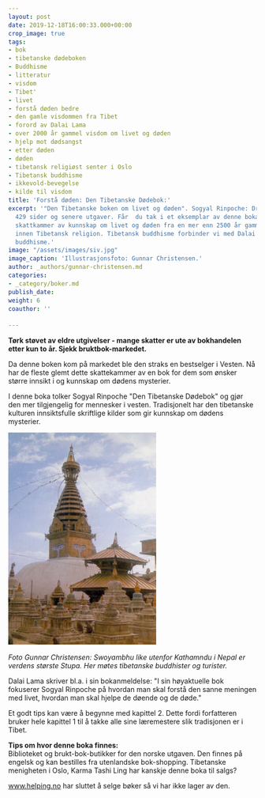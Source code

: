 ```yaml
---
layout: post
date: 2019-12-18T16:00:33.000+00:00
crop_image: true
tags:
- bok
- tibetanske dødeboken
- Buddhisme
- litteratur
- visdom
- Tibet'
- livet
- forstå døden bedre
- den gamle visdommen fra Tibet
- forord av Dalai Lama
- over 2000 år gammel visdom om livet og døden
- hjelp mot dødsangst
- etter døden
- døden
- tibetansk religiøst senter i Oslo
- Tibetansk buddhisme
- ikkevold-bevegelse
- kilde til visdom
title: 'Forstå døden: Den Tibetanske Dødebok:'
excerpt: '"Den Tibetanske boken om livet og døden". Sogyal Rinpoche: Dreyer 1996.
  429 sider og senere utgaver. Får  du tak i et eksemplar av denne boka har du et
  skattkammer av kunnskap om livet og døden fra en mer enn 2500 år gammel tradisjon
  innen Tibetansk religion. Tibetansk buddhisme forbinder vi med Dalai Lama og tantrisk
  buddhisme.'
image: "/assets/images/siv.jpg"
image_caption: 'Illustrasjonsfoto: Gunnar Christensen.'
author: _authors/gunnar-christensen.md
categories:
- _category/boker.md
publish_date: 
weight: 6
coauthor: ''

---
```

**Tørk støvet av eldre utgivelser - mange skatter er ute av bokhandelen etter kun to år. Sjekk bruktbok-markedet.**

Da denne boken kom på markedet ble den straks en bestselger i Vesten. Nå har de fleste glemt dette skattekammer av en bok for dem som ønsker større innsikt i og kunnskap om dødens mysterier.

I denne boka tolker Sogyal Rinpoche "Den Tibetanske Dødebok" og gjør den mer tilgjengelig for mennesker i vesten. Tradisjonelt har den tibetanske kulturen innsiktsfulle skriftlige kilder som gir kunnskap om dødens mysterier.

![](/assets/images/stupanepal.jpg)

_Foto Gunnar Christensen: Swoyambhu like utenfor Kathamndu i Nepal er verdens største Stupa. Her møtes tibetanske buddhister og turister._

Dalai Lama skriver bl.a. i sin bokanmeldelse: "I sin høyaktuelle bok fokuserer Sogyal Rinpoche på hvordan man skal forstå den sanne meningen med livet, hvordan man skal hjelpe de døende og de døde."

Et godt tips kan være å begynne med kapittel 2. Dette fordi forfatteren bruker hele kapittel 1 til å takke alle sine læremestere slik tradisjonen er i Tibet.

**Tips om hvor denne boka finnes:**  
Biblioteket og brukt-bok-butikker for den norske utgaven. Den finnes på engelsk og kan bestilles fra utenlandske bok-shopping. Tibetanske menigheten i Oslo, Karma Tashi Ling har kanskje denne boka til salgs?

www.helping.no har sluttet å selge bøker så vi har ikke lager av den.